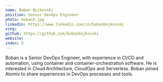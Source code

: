 ```yaml
---
name: Boban Bojkovski
position: Senior DevOps Engineer
photo: boban2.jpg
linkedin: https://www.linkedin.com/in/bobanbojkovski
xing: 
github: https://github.com/bobanbojkovski
website: 
index: 5
---
```

Boban is a Senior DevOps Engineer, with experience in CI/CD and automation, using container and container-orchestration software. He is interested in Cloud Architecture, CloudOps and Serverless. Boban joined Atomiv to share experiences in DevOps processes and tools.